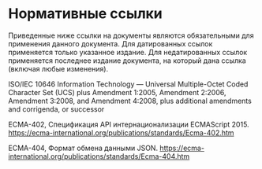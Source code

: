 # Нормативные ссылки
Приведенные ниже ссылки на документы являются обязательными для применения данного документа. Для датированных ссылок применяется только указанное издание. Для недатированных ссылок применяется последнее издание документа, на который дана ссылка (включая любые изменения).

ISO/IEC 10646 Information Technology — Universal Multiple-Octet Coded Character Set (UCS) plus Amendment 1:2005, Amendment 2:2006, Amendment 3:2008, and Amendment 4:2008, plus additional amendments and corrigenda, or successor

ECMA-402, Спецификация API интернационализации ECMAScript 2015.
https://ecma-international.org/publications/standards/Ecma-402.htm

ECMA-404, Формат обмена данными JSON.
https://ecma-international.org/publications/standards/Ecma-404.htm
